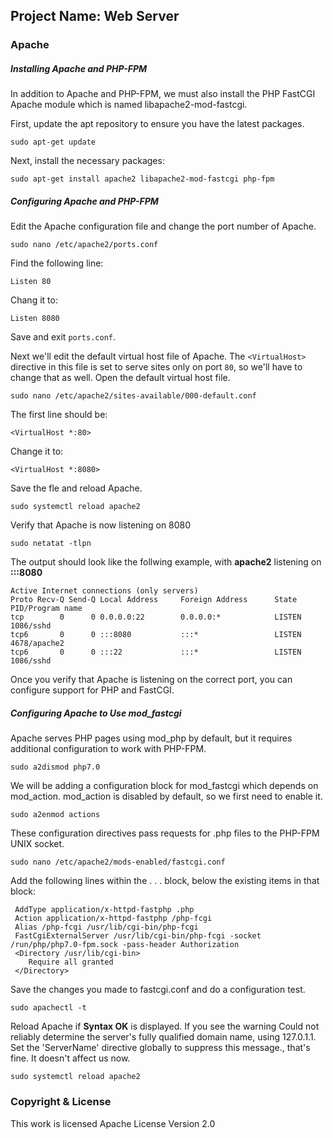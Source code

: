 ## Project Name: Web Server




### Apache 

##### Installing Apache and PHP-FPM
In addition to Apache and PHP-FPM, we must also install the PHP FastCGI Apache module which is named libapache2-mod-fastcgi.

First, update the apt repository to ensure you have the latest packages.
~~~shell
sudo apt-get update
~~~
Next, install the necessary packages:
~~~shell
sudo apt-get install apache2 libapache2-mod-fastcgi php-fpm
~~~

##### Configuring Apache and PHP-FPM
Edit the Apache configuration file and change the port number of Apache.
~~~shel
sudo nano /etc/apache2/ports.conf
~~~
Find the following line:
~~~shell
Listen 80
~~~
Chang it to: 
~~~shell
Listen 8080
~~~
Save and exit ```ports.conf```.

Next we'll edit the default virtual host file of Apache. The ```<VirtualHost>``` directive in this file is set to serve sites only on port ```80```, so we'll have to change that as well. Open the default virtual host file.

~~~shell
sudo nano /etc/apache2/sites-available/000-default.conf
~~~
The first line should be:
~~~shell
<VirtualHost *:80>
~~~
Change it to:
~~~shell
<VirtualHost *:8080>
~~~
Save the fle and reload Apache.
~~~shell
sudo systemctl reload apache2
~~~
Verify that Apache is now listening on 8080
~~~shell
sudo netatat -tlpn
~~~
The output should look like the follwing example, with **apache2** listening on **:::8080**
~~~shell
Active Internet connections (only servers)
Proto Recv-Q Send-Q Local Address     Foreign Address      State    PID/Program name
tcp        0      0 0.0.0.0:22        0.0.0.0:*            LISTEN   1086/sshd
tcp6       0      0 :::8080           :::*                 LISTEN   4678/apache2
tcp6       0      0 :::22             :::*                 LISTEN   1086/sshd
~~~
Once you verify that Apache is listening on the correct port, you can configure support for PHP and FastCGI.

##### Configuring Apache to Use mod_fastcgi
Apache serves PHP pages using mod_php by default, but it requires additional configuration to work with PHP-FPM.
~~~shell
sudo a2dismod php7.0
~~~
We will be adding a configuration block for mod_fastcgi which depends on mod_action. mod_action is disabled by default, so we first need to enable it.
~~~shell
sudo a2enmod actions
~~~
These configuration directives pass requests for .php files to the PHP-FPM UNIX socket.
~~~shell
sudo nano /etc/apache2/mods-enabled/fastcgi.conf
~~~
Add the following lines within the <IfModule mod_fastcgi.c> . . . </IfModule> block, below the existing items in that block:
~~~shell
 AddType application/x-httpd-fastphp .php
 Action application/x-httpd-fastphp /php-fcgi
 Alias /php-fcgi /usr/lib/cgi-bin/php-fcgi
 FastCgiExternalServer /usr/lib/cgi-bin/php-fcgi -socket /run/php/php7.0-fpm.sock -pass-header Authorization
 <Directory /usr/lib/cgi-bin>
    Require all granted
 </Directory>
~~~
Save the changes you made to fastcgi.conf and do a configuration test.
~~~shell
sudo apachectl -t
~~~
Reload Apache if **Syntax OK** is displayed. If you see the warning Could not reliably determine the server's fully qualified domain name, using 127.0.1.1. Set the 'ServerName' directive globally to suppress this message., that's fine. It doesn't affect us now.
~~~shell
sudo systemctl reload apache2
~~~
### Copyright & License
 This work is licensed Apache License Version 2.0 
